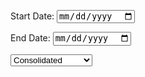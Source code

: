 
  <label for="start-date-selector">Start Date:</label>
  <input type="date" id="start-date-selector" />
  
  <label for="end-date-selector">End Date:</label>
  <input type="date" id="end-date-selector" />
  
  <select id="file-type-selector">
    <option value="CNMSshvol" selected>Consolidated</option>
    <option value="FNSQshvol">NASDAQ Carteret</option>
    <option value="FNQCshvol">NASDAQ Chicago</option>
    <option value="FNYXshvol">NYSE</option>
    <option value="FNRAshvol">ADF</option>
    <option value="FORFshvol">ORF</option>
    <!-- Add more options as needed -->
  </select>
  <table id="data-table" class="display">
    <thead>
      <tr></tr>
    </thead>
    <tbody></tbody>
  </table>

  <script src="https://code.jquery.com/jquery-3.6.0.min.js"></script>
  <script src="https://cdn.datatables.net/1.11.3/js/jquery.dataTables.min.js"></script>
  <script>
    $(document).ready(function() {
      function isWeekday(date) {
        const day = date.getDay();
        return day >= 0 && day <= 4; // Monday = 0, Tuesday = 1, ..., Friday = 4
      }

      function getDefaultDate() {
        const today = new Date();
        let defaultDate = new Date(today);
        defaultDate.setDate(today.getDate() - 1);

        while (!isWeekday(defaultDate)) {
          defaultDate.setDate(defaultDate.getDate() - 1);
        }

        return defaultDate.toISOString().split('T')[0];
      }

      const defaultDate = getDefaultDate();
      $('#start-date-selector').val(defaultDate);
      $('#end-date-selector').val(defaultDate);
      $.fn.dataTable.ext.errMode = 'none';

      function updateUrlAndReload() {
        const startDate = new Date($('#start-date-selector').val());
        const endDate = new Date($('#end-date-selector').val());
        const selectedFileType = $('#file-type-selector').val();

        if (isWeekday(startDate) && isWeekday(endDate)) {
          const formattedStartDate = startDate.toISOString().split('T')[0].replace(/-/g, '');
          const formattedEndDate = endDate.toISOString().split('T')[0].replace(/-/g, '');
          const newUrl = `${window.location.pathname}?startDate=${formattedStartDate}&endDate=${formattedEndDate}&filetype=${selectedFileType}`;
          window.location.href = newUrl;
        } else {
          alert('Please select weekdays.');
          $('#start-date-selector').val(defaultDate);
          $('#end-date-selector').val(defaultDate);
        }
      }

      $('#start-date-selector').change(updateUrlAndReload);
      $('#end-date-selector').change(updateUrlAndReload);
      $('#file-type-selector').change(updateUrlAndReload);

      function getQueryParams() {
        const params = {};
        const queryString = window.location.search.substring(1);
        const queryArray = queryString.split('&');
        queryArray.forEach(param => {
          const [key, value] = param.split('=');
          params[key] = decodeURIComponent(value);
        });
        return params;
      }

      function dateRange(startDate, endDate) {
        const dates = [];
        let currentDate = new Date(startDate);
        while (currentDate <= endDate) {
          if (isWeekday(currentDate)) {
            dates.push(new Date(currentDate));
          }
          currentDate.setDate(currentDate.getDate() + 1);
        }
        return dates;
      }

      function fetchDataAndCombine(dates, fileType) {
        const fetchPromises = dates.map(date => {
          const formattedDate = date.toISOString().split('T')[0].replace(/-/g, '');
          const dataUrl = `https://cdn.finra.org/equity/regsho/daily/${fileType}${formattedDate}.txt`;
          return fetch(dataUrl).then(response => {
            if (!response.ok) throw new Error(`No data for ${formattedDate}`);
            return response.text();
          }).catch(error => {
            console.error(error);
            return null;
          });
        });

        return Promise.all(fetchPromises).then(dataArray => {
          const validData = dataArray.filter(data => data !== null);
          if (validData.length === 0) throw new Error('No data available for the selected date range');

          const delimiter = detectDelimiter(validData[0]);
          const allRows = validData.flatMap(data => parseData(data, delimiter));
          const headers = allRows[0];
          const combinedRows = allRows.slice(1);
          return { headers, combinedRows };
        });
      }

      const params = getQueryParams();
      const startDate = params.startDate || defaultDate.replace(/-/g, '');
      const endDate = params.endDate || defaultDate.replace(/-/g, '');
      const selectedFileType = params.filetype || 'CNMSshvol';
      $('#start-date-selector').val(`${startDate.slice(0, 4)}-${startDate.slice(4, 6)}-${startDate.slice(6, 8)}`);
      $('#end-date-selector').val(`${endDate.slice(0, 4)}-${endDate.slice(4, 6)}-${endDate.slice(6, 8)}`);
      $('#file-type-selector').val(selectedFileType);

      const dateRangeArray = dateRange(new Date(startDate.slice(0, 4), startDate.slice(4, 6) - 1, startDate.slice(6, 8)), new Date(endDate.slice(0, 4), endDate.slice(4, 6) - 1, endDate.slice(6, 8)));
      
      fetchDataAndCombine(dateRangeArray, selectedFileType)
        .then(({ headers, combinedRows }) => {
          const table = $('#data-table');

          // Populate headers
          let theadHTML = '';
          headers.forEach(header => {
            theadHTML += `<th>${header}</th>`;
          });
          table.find('thead tr').html(theadHTML);

          // Initialize DataTables with server-side processing
          table.DataTable({
            data: combinedRows,
            columns: headers.map(header => ({ title: header })),
            deferRender: true,
            scrollY: 700,
            scrollCollapse: true,
            scroller: true,
            pageLength: 20,
          });
        })
        .catch(error => {
          console.error('Error fetching the data:', error);
          alert('No data available for the selected date range');
        });
    });

    function detectDelimiter(data) {
      const lines = data.split('\n');
      const sampleLine = lines[0];
      if (sampleLine.indexOf(',') !== -1) return ',';
      if (sampleLine.indexOf('\t') !== -1) return '\t';
      if (sampleLine.indexOf('|') !== -1) return '|';
      return ','; 
    }

    function parseData(str, delimiter) {
      const arr = [];
      let quote = false;

      for (let row = 0, col = 0, c = 0; c < str.length; c++) {
        const cc = str[c], nc = str[c + 1];
        arr[row] = arr[row] || [];
        arr[row][col] = arr[row][col] || '';

        if (cc === '"' && quote && nc === '"') {
          arr[row][col] += cc; ++c;
        } else if (cc === '"') {
          quote = !quote;
        } else if (cc === delimiter && !quote) {
          ++col;
        } else if (cc === '\n' && !quote) {
          ++row; col = 0;
        } else {
          arr[row][col] += cc;
        }
      }
      return arr;
    }
  </script>
